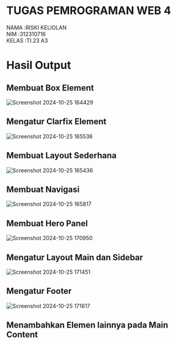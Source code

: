 # TUGAS PEMROGRAMAN WEB 4

NAMA   :RISKI KELIOLAN
<br>
NIM    :312310716
<br>
KELAS  :TI.23 A3


# Hasil Output

## Membuat Box Element
![Screenshot 2024-10-25 164429](https://github.com/user-attachments/assets/77e5da41-b660-4428-b37e-bffec472ab5a)

## Mengatur Clarfix Element
![Screenshot 2024-10-25 165536](https://github.com/user-attachments/assets/90ca9105-82e9-4b1d-af38-9a78e4fe5411)

## Membuat Layout Sederhana
![Screenshot 2024-10-25 165436](https://github.com/user-attachments/assets/af10d0e5-87c7-4a99-b0a0-00f631980872)

## Membuat Navigasi
![Screenshot 2024-10-25 165817](https://github.com/user-attachments/assets/579a5a92-09a8-4180-8e99-19996dc9e596)

## Membuat Hero Panel
![Screenshot 2024-10-25 170950](https://github.com/user-attachments/assets/d8db3c5c-0269-407a-9736-68a4fa6748ac)

## Mengatur Layout Main dan Sidebar
![Screenshot 2024-10-25 171451](https://github.com/user-attachments/assets/8353d034-2cdf-4269-a1d2-85169f5379fe)

## Mengatur Footer
![Screenshot 2024-10-25 171617](https://github.com/user-attachments/assets/b9843cc5-60e0-44f3-8a0e-2c3e2f345e75)

## Menambahkan Elemen lainnya pada Main Content







